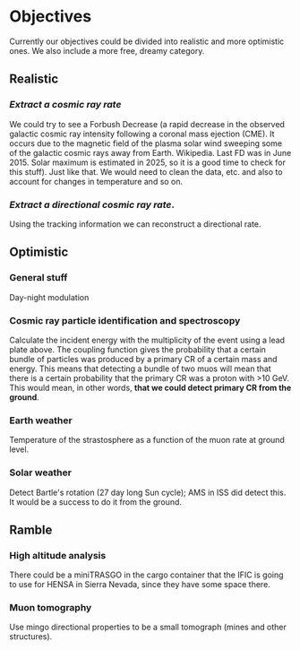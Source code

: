 # Objectives
Currently our objectives could be divided into realistic and more optimistic ones. We also include a more free, dreamy category.

## Realistic

### *Extract a cosmic ray rate*
We could try to see a Forbush Decrease (a rapid decrease in the observed galactic cosmic ray intensity following a coronal mass ejection (CME). It occurs due to the magnetic field of the plasma solar wind sweeping some of the galactic cosmic rays away from Earth. Wikipedia. Last FD was in June 2015. Solar maximum is estimated in 2025, so it is a good time to check for this stuff). Just like that. We would need to clean the data, etc. and also to account for changes in temperature and so on.

### *Extract a directional cosmic ray rate*.
Using the tracking information we can reconstruct a directional rate.

 
## Optimistic

### General stuff
Day-night modulation

### Cosmic ray particle identification and spectroscopy
Calculate the incident energy with the multiplicity of the event using a lead plate above. The coupling function gives the probability that a certain bundle of particles was produced by a primary CR of a certain mass and energy. This means that detecting a bundle of two muos will mean that there is a certain probability that the primary CR was a proton with >10 GeV. This would mean, in other words, **that we could detect primary CR from the ground**.

### Earth weather
Temperature of the strastosphere as a function of the muon rate at ground level.

### Solar weather
Detect Bartle's rotation (27 day long Sun cycle); AMS in ISS did detect this. It would be a success to do it from the ground.

## Ramble

### High altitude analysis
There could be a miniTRASGO in the cargo container that the IFIC is going to use for HENSA in Sierra Nevada, since they have some space there.

### Muon tomography
Use mingo directional properties to be a small tomograph (mines and other structures).
